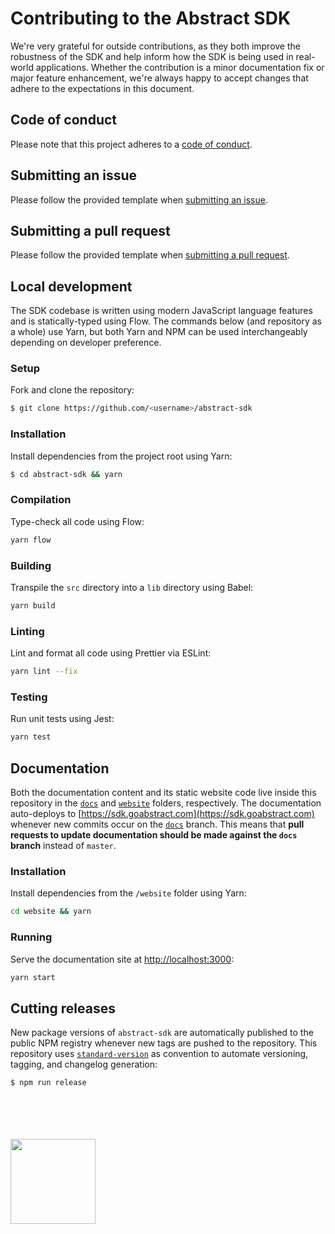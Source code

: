 # Contributing to the Abstract SDK

We're very grateful for outside contributions, as they both improve the robustness of the SDK and help inform how the SDK is being used in real-world applications. Whether the contribution is a minor documentation fix or major feature enhancement, we're always happy to accept changes that adhere to the expectations in this document.

## Code of conduct

Please note that this project adheres to a [code of conduct](https://github.com/goabstract/abstract-sdk/blob/master/CODE_OF_CONDUCT.md).

## Submitting an issue

Please follow the provided template when [submitting an issue](https://github.com/goabstract/abstract-sdk/issues/new).

## Submitting a pull request

Please follow the provided template when [submitting a pull request](https://github.com/goabstract/abstract-sdk/compare).

## Local development

The SDK codebase is written using modern JavaScript language features and is statically-typed using Flow. The commands below (and repository as a whole) use Yarn, but both Yarn and NPM can be used interchangeably depending on developer preference.

### Setup

Fork and clone the repository:

```sh
$ git clone https://github.com/<username>/abstract-sdk
```

### Installation

Install dependencies from the project root using Yarn:

```sh
$ cd abstract-sdk && yarn
```

### Compilation

Type-check all code using Flow:

```sh
yarn flow
```

### Building

Transpile the `src` directory into a `lib` directory using Babel:

```sh
yarn build
```

### Linting

Lint and format all code using Prettier via ESLint:

```sh
yarn lint --fix
```

### Testing

Run unit tests using Jest:

```sh
yarn test
```

## Documentation

Both the documentation content and its static website code live inside this repository in the [`docs`](https://github.com/goabstract/abstract-sdk/tree/master/docs) and [`website`](https://github.com/goabstract/abstract-sdk/tree/master/website) folders, respectively. The documentation auto-deploys to [https://sdk.goabstract.com](https://sdk.goabstract.com) whenever new commits occur on the [`docs`](https://github.com/goabstract/abstract-sdk/tree/docs) branch. This means that **pull requests to update documentation should be made against the `docs` branch** instead of `master`.

### Installation

Install dependencies from the `/website` folder using Yarn:

```sh
cd website && yarn
```

### Running

Serve the documentation site at [http://localhost:3000](http://localhost:3000):

```sh
yarn start
```

## Cutting releases

New package versions of `abstract-sdk` are automatically published to the public NPM registry whenever new tags are pushed to the repository. This repository uses [`standard-version`](https://github.com/conventional-changelog/standard-version) as convention to automate versioning, tagging, and changelog generation:

```sh
$ npm run release
```

<br />
<br />
<br />
<br />
<img src="https://www.abstract.com/wp-content/uploads/abstract-black-wordmark-rgb.png" width="136" height="auto" />
